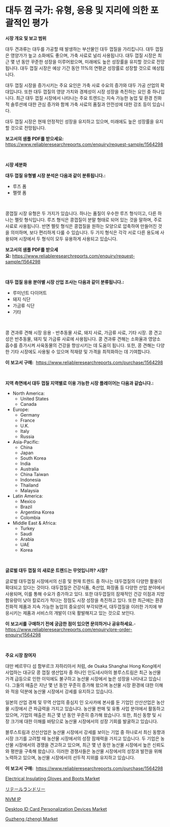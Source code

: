 <p><h1>대두 껌 국가: 유형, 응용 및 지리에 의한 포괄적인 평가</h1></p><p><strong>시장 개요 및 보고 범위</strong></p>
<p><p>대두 견과류는 대두를 가공할 때 발생하는 부산물인 대두 껍질을 가리킵니다. 대두 껍질은 영양가가 높고 소화에도 좋으며, 가축 사료로 널리 사용됩니다. 대두 껍질 시장은 최근 몇 년 동안 꾸준한 성장을 이루어왔으며, 미래에도 높은 성장률을 유지할 것으로 전망됩니다. 대두 껍질 시장은 예상 기간 동안 11%의 연평균 성장률로 성장할 것으로 예상됩니다.</p><p>대두 껍질 시장을 증가시키는 주요 요인은 가축 사료 수요의 증가와 대두 가공 산업의 확대입니다. 또한 대두 껍질의 영양 가치와 경제성이 시장 성장을 촉진하는 요인 중 하나입니다. 최근 대두 껍질 시장에서 나타나는 주요 트렌드는 지속 가능한 농업 및 환경 친화적 솔루션에 대한 관심 증가와 함께 가축 사료의 품질과 안전성에 대한 강조 등이 있습니다.</p><p>대두 껍질 시장은 현재 안정적인 성장을 유지하고 있으며, 미래에도 높은 성장률을 유지할 것으로 전망됩니다.</p></p>
<p><strong>보고서의 샘플 PDF를 받으세요:</strong> <a href="https://www.reliableresearchreports.com/enquiry/request-sample/1564298">https://www.reliableresearchreports.com/enquiry/request-sample/1564298</a></p>
<p>&nbsp;</p>
<p><strong>시장 세분화</strong></p>
<p><strong>대두 껍질 유형별 시장 분석은 다음과 같이 분류됩니다.:</strong></p>
<p><ul><li>루즈 폼</li><li>펠렛 폼</li></ul></p>
<p>&nbsp;</p>
<p><p>콩껍질 시장 유형은 두 가지가 있습니다. 하나는 품질이 우수한 루즈 형식이고, 다른 하나는 펠릿 형식입니다. 루즈 형식은 콩껍질이 분말 형태로 되어 있는 것을 말하며, 주로 사료로 사용됩니다. 반면 펠릿 형식은 콩껍질을 원하는 모양으로 압축하여 만들어진 것을 의미하며, 보다 편리하게 다룰 수 있습니다. 두 가지 형식은 각각 서로 다른 용도에 사용되며 시장에서 두 형식이 모두 유용하게 사용되고 있습니다.</p></p>
<p><strong>보고서의 샘플 PDF를 받으세요:</strong>&nbsp;<a href="https://www.reliableresearchreports.com/enquiry/request-sample/1564298">https://www.reliableresearchreports.com/enquiry/request-sample/1564298</a></p>
<p>&nbsp;</p>
<p><strong> 대두 껍질 응용 분야별 시장 산업 조사는 다음과 같이 분류됩니다.:</strong></p>
<p><ul><li>루미넌트 다이어트</li><li>돼지 식단</li><li>가금류 식단</li><li>기타</li></ul></p>
<p>&nbsp;</p>
<p><p>콩 견과류 견해 시장 응용 - 반추동물 사료, 돼지 사료, 가금류 사료, 기타 시장. 콩 견고성은 반추동물, 돼지 및 가금류 사료에 사용됩니다. 콩 견과류 견해는 소화율과 영양소 흡수를 증가시켜 사육동물의 건강을 향상시키는 데 도움이 됩니다. 또한, 콩 견해는 다양한 기타 시장에도 사용될 수 있으며 적재량 및 가격을 최적화하는 데 기여합니다.</p></p>
<p><strong>이 보고서 구매:</strong>&nbsp; <a href="https://www.reliableresearchreports.com/purchase/1564298">https://www.reliableresearchreports.com/purchase/1564298</a></p>
<p>&nbsp;</p>
<p><strong>지역 측면에서 대두 껍질 지역별로 이용 가능한 시장 플레이어는 다음과 같습니다.:</strong></p>
<p><ul>
    <li>
        North America:
        <ul>
            <li>United States</li>
            <li>Canada</li>
        </ul>
    </li>
    <li>
        Europe:
        <ul>
            <li>Germany</li>
            <li>France</li>
            <li>U.K.</li>
            <li>Italy</li>
            <li>Russia</li>
        </ul>
    </li>
    <li>
        Asia-Pacific:
        <ul>
            <li>China</li>
            <li>Japan</li>
            <li>South Korea</li>
            <li>India</li>
            <li>Australia</li>
            <li>China Taiwan</li>
            <li>Indonesia</li>
            <li>Thailand</li>
            <li>Malaysia</li>
        </ul>
    </li>
    <li>
        Latin America:
        <ul>
            <li>Mexico</li>
            <li>Brazil</li>
            <li>Argentina Korea</li>
            <li>Colombia</li>
        </ul>
    </li>
    <li>
        Middle East & Africa:
        <ul>
            <li>Turkey</li>
            <li>Saudi</li>
            <li>Arabia</li>
            <li>UAE</li>
            <li>Korea</li>
        </ul>
    </li>
    </ul></p>
<p>&nbsp;</p>
<p><strong>글로벌 대두 껍질 의 새로운 트렌드는 무엇입니까? 시장?</strong></p>
<p><p>글로벌 대두껍질 시장에서의 신흥 및 현재 트렌드 중 하나는 대두껍질의 다양한 활용이 확대되고 있다는 것이다. 대두껍질은 건강식품, 축산업, 화장품 등 다양한 산업 분야에서 사용되며, 이를 통해 수요가 증가하고 있다. 또한 대두껍질의 잠재적인 건강 이점과 지방 함유량이 낮아 칼로리가 적다는 장점도 시장 성장을 촉진하고 있다. 또한 최근에는 환경 친화적 제품과 지속 가능한 농업의 중요성이 부각되면서, 대두껍질을 이러한 가치에 부응시키는 제품과 서비스의 개발이 더욱 활발해지고 있는 것으로 보인다.</p></p>
<p><strong>이 보고서를 구매하기 전에 궁금한 점이 있으면 문의하거나 공유하세요.</strong>- <a href="https://www.reliableresearchreports.com/enquiry/pre-order-enquiry/1564298">https://www.reliableresearchreports.com/enquiry/pre-order-enquiry/1564298</a></p>
<p>&nbsp;</p>
<p><strong>주요 시장 참여자</strong></p>
<p><p>대만 베르무다 섬 함부르크 자하리아서 처럼, de Osaka Shanghai Hong Kong에서 사업하는 대규모 콩 껍질 생산업자 중 하나인 인도네시아의 블루스트림은 최근 농산물 가격 급등으로 인한 이익에도 불구하고 농산물 시장에서 높은 성장을 나타내고 있습니다. 그들의 매출은 지난 몇 년 동안 꾸준히 증가해 왔으며 농산물 시장 환경에 대한 이해와 적응 덕분에 농산물 시장에서 강세를 유지하고 있습니다.</p><p>일본의 산업 경제 및 무역 산업의 중심지 인 오사카에 본사를 둔 기업인 산산산업은 농산물 시장에서 큰 파급력을 가지고 있습니다. 농산물 판매 및 유통 사업 분야에서 활동하고 있으며, 기업의 매출은 최근 몇 년 동안 꾸준히 증가해 왔습니다. 또한, 최신 동향 및 시장 크기에 대한 이해를 바탕으로 농산물 시장에서의 성장 기회를 발굴하고 있습니다.</p><p>블루스트림과 산산산업은 농산물 시장에서 강세를 보이는 기업 중 하나로서 최신 동향과 시장 크기를 고려할 때 농산물 시장에서의 성장 잠재력을 가지고 있습니다. 두 기업은 농산물 시장에서의 경쟁을 견고하고 있으며, 최근 몇 년 동안 농산물 시장에서 높은 신뢰도와 평판을 구축해 왔습니다. 이러한 경쟁사들은 농산물 시장에서의 성장과 발전을 위해 노력하고 있으며, 농산물 시장에서의 선두적 지위를 유지하고 있습니다.</p></p>
<p><strong>이 보고서 구매:</strong>&nbsp;&nbsp;<a href="https://www.reliableresearchreports.com/purchase/1564298">https://www.reliableresearchreports.com/purchase/1564298</a></p>
<p><p><a href="https://github.com/lylyparadise/Market-Research-Report-List-2/blob/main/electrical-insulating-gloves-and-boots-market.md">Electrical Insulating Gloves and Boots Market</a></p><p><a href="https://github.com/joaejkdzgyljvo6/Market-Research-Report-List-1/blob/main/15141947080.md">リテールランドリー</a></p><p><a href="https://github.com/NashBeahan2023/Market-Research-Report-List-1/blob/main/75263357081.md">NVM IP</a></p><p><a href="https://issuu.com/reportprime-2/docs/desktop-id-card-personalization-devices-market-siz">Desktop ID Card Personalization Devices Market</a></p><p><a href="https://github.com/johnbach50/Market-Research-Report-List-2/blob/main/guzheng-zheng-market.md">Guzheng (zheng) Market</a></p></p>
